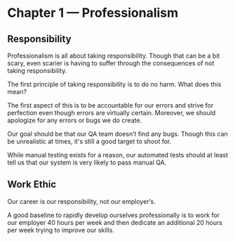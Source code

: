 # Chapter 1 — Professionalism

## Responsibility

Professionalism is all about taking responsibility. Though that can be a bit scary, even scarier is having to suffer through the consequences of not taking responsibility.

The first principle of taking responsibility is to do no harm. What does this mean?

The first aspect of this is to be accountable for our errors and strive for perfection even though errors are virtually certain. Moreover, we should apologize for any errors or bugs we do create.

Our goal should be that our QA team doesn’t find any bugs. Though this can be unrealistic at times, it's still a good target to shoot for.

While manual testing exists for a reason, our automated tests should at least tell us that our system is very likely to pass manual QA.

## Work Ethic

Our career is our responsibility, not our employer’s.

A good baseline to rapidly develop ourselves professionally is to work for our employer 40 hours per week and then dedicate an additional 20 hours per week trying to improve our skills.
